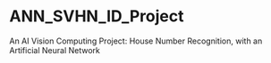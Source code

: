 # ANN_SVHN_ID_Project
An AI Vision Computing Project: House Number Recognition, with an Artificial Neural Network
